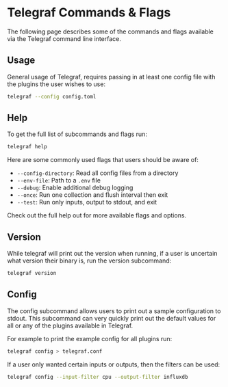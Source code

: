 # Telegraf Commands & Flags

The following page describes some of the commands and flags available via the
Telegraf command line interface.

## Usage

General usage of Telegraf, requires passing in at least one config file with
the plugins the user wishes to use:

```bash
telegraf --config config.toml
```

## Help

To get the full list of subcommands and flags run:

```bash
telegraf help
```

Here are some commonly used flags that users should be aware of:

* `--config-directory`: Read all config files from a directory
* `--env-file`: Path to a `.env` file
* `--debug`: Enable additional debug logging
* `--once`: Run one collection and flush interval then exit
* `--test`: Run only inputs, output to stdout, and exit

Check out the full help out for more available flags and options.

## Version

While telegraf will print out the version when running, if a user is uncertain
what version their binary is, run the version subcommand:

```bash
telegraf version
```

## Config

The config subcommand allows users to print out a sample configuration to
stdout. This subcommand can very quickly print out the default values for all
or any of the plugins available in Telegraf.

For example to print the example config for all plugins run:

```bash
telegraf config > telegraf.conf
```

If a user only wanted certain inputs or outputs, then the filters can be used:

```bash
telegraf config --input-filter cpu --output-filter influxdb
```
